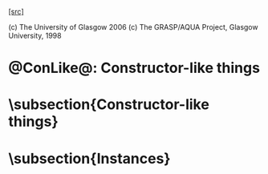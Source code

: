 [[src]](https://github.com/ghc/ghc/tree/master/compiler/basicTypes/ConLike.hs)

(c) The University of Glasgow 2006
(c) The GRASP/AQUA Project, Glasgow University, 1998

# @ConLike@: Constructor-like things

# \subsection{Constructor-like things}


# \subsection{Instances}
